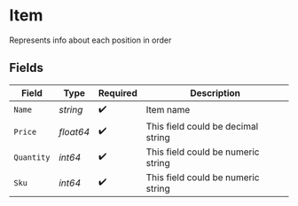 # Item

Represents info about each position in order


## Fields

| Field                              | Type                               | Required                           | Description                        |
| ---------------------------------- | ---------------------------------- | ---------------------------------- | ---------------------------------- |
| `Name`                             | *string*                           | :heavy_check_mark:                 | Item name                          |
| `Price`                            | *float64*                          | :heavy_check_mark:                 | This field could be decimal string |
| `Quantity`                         | *int64*                            | :heavy_check_mark:                 | This field could be numeric string |
| `Sku`                              | *int64*                            | :heavy_check_mark:                 | This field could be numeric string |